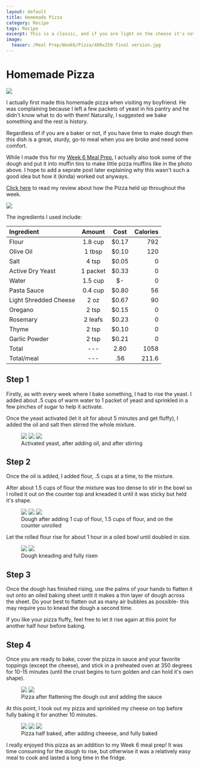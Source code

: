 ```yaml
---
layout: default
title: Homemade Pizza
category: Recipe
tags: Recipe
excerpt: This is a classic, and if you are light on the cheese it's not even that bad for you!
image:
  teaser: /Meal Prep/Week6/Pizza/400x250 final version.jpg
---
```


# Homemade Pizza

<img src="{{ site.url }}/images/Meal Prep/Week6/Pizza/Final Product.jpg">

I actually first made this homemade pizza when visiting my boyfriend. He was complaining because I left a few packets of yeast in his pantry and he didn't know what to do with them! Naturally, I suggested we bake something and the rest is history. 

Regardless of if you are a baker or not, if you have time to make dough then this dish is a great, sturdy, go-to meal when you are broke and need some comfort. 

While I made this for my [Week 6 Meal Prep](http://underwriteyourlife.com/comingsoon/), I actually also took some of the dough and put it into muffin tins to make little pizza muffins like in the photo above. I hope to add a seprate post later explaining why this wasn't such a good idea but how it (kinda) worked out anyways. 

[Click here](http://underwriteyourlife.com/meal%20prep/Week6Evaluation/) to read my review about how the Pizza held up throughout the week. 

<img src="{{ site.url }}/images/Meal Prep/Week6/Pizza/0 Ingredients.jpg">

The ingredients I used include: 

**Ingredient** | **Amount** | **Cost** |   **Calories**
|:------------- |:-------------:| :-----:|   -----:|
Flour|	1.8	cup|	 $0.17 	|792
Olive Oil|	1	tbsp|	 $0.10 |	120
Salt|	4	tsp	| $0.05 |	0
Active Dry Yeast|	1	packet	| $0.33 |	0
Water|	1.5	cup|	 $-  | 	0
Pasta Sauce|	0.4	cup	| $0.80 |	56
Light Shredded Cheese	|2	oz	| $0.67 |	90
Oregano|	2	tsp	| $0.15 |	0
Rosemary|	2	leafs| $0.23 |	0
Thyme	|2	tsp	| $0.10 |	0
Garlic Powder	|2	tsp	| $0.21 |	0
Total | --- |2.80 |1058
Total/meal| --- |  .56| 211.6


<h2> Step 1 </h2>

Firstly, as with every week where I bake something, I had to rise the yeast. I added about .5 cups of warm water to 1 packet of yeast and sprinkled in a few pinches of sugar to help it activate. 

Once the yeast activated (let it sit for about 5 minutes and get fluffy), I added the oil and salt then stirred the whole mixture. 
<figure class="third">
  <img src="{{ site.url }}/images/Meal Prep/Week6/Pizza/1 Active Yeast.jpg">
  <img src="{{ site.url }}/images/Meal Prep/Week6/Pizza/2 Added Oil.jpg">
  <img src="{{ site.url }}/images/Meal Prep/Week6/Pizza/3 Stirred Oil.jpg">
	<figcaption> Activated yeast, after adding oil, and after stirring </figcaption>
</figure>


<h2> Step 2 </h2>

Once the oil is added, I added flour, .5 cups at a time, to the mixture. 

After about 1.5 cups of flour the mixture was too dense to stir in the bowl so I rolled it out on the counter top and kneaded it until it was sticky but held it's shape. 

<figure class="third">
  <img src="{{ site.url }}/images/Meal Prep/Week6/Pizza/4 one cup flour.jpg">
  <img src="{{ site.url }}/images/Meal Prep/Week6/Pizza/5 one and a half cups flour.jpg">
  <img src="{{ site.url }}/images/Meal Prep/Week6/Pizza/Webp.net-resizeimage.jpg">
	<figcaption> Dough after adding 1 cup of flour, 1.5 cups of flour, and on the counter unrolled </figcaption>
</figure>

Let the rolled flour rise for about 1 hour in a oiled bowl until doubled in size. 

<figure class="half">
  <img src="{{ site.url }}/images/Meal Prep/Week6/Pizza/6 Rolled.jpg">
  <img src="{{ site.url }}/images/Meal Prep/Week6/Pizza/7 Risen.jpg">
	<figcaption> Dough kneading and fully risen </figcaption>
</figure>

<h2> Step 3 </h2>

Once the dough has finished rising, use the palms of your hands to flatten it out onto an oiled baking sheet untit it makes a thin layer of dough across the sheet. 
Do your best to flatten out as many air bubbles as possible- this may require you to knead the dough a second time.

If you like your pizza fluffy, feel free to let it rise again at this point for another half hour before baking. 

<h2> Step 4 </h2>

Once you are ready to bake, cover the pizza in sauce and your favorite toppings (except the cheese), and stick in a preheated oven at 350 degrees for 10-15 minutes (until the crust begins to turn golden and can hold it's own shape).
<figure class="half">
  <img src="{{ site.url }}/images/Meal Prep/Week6/Pizza/8 Flattened.jpg">
  <img src="{{ site.url }}/images/Meal Prep/Week6/Pizza/9 Added Sauce.jpg">
	<figcaption> Pizza after flattening the dough out and adding the sauce </figcaption>
</figure>

At this point, I took out my pizza and sprinkled my cheese on top before fully baking it for another 10 minutes. 

<figure class="third">
  <img src="{{ site.url }}/images/Meal Prep/Week6/Pizza/10 Half Baked (final).jpg">
  <img src="{{ site.url }}/images/Meal Prep/Week6/Pizza/11 Sprinkled Cheese (final).jpg">
  <img src="{{ site.url }}/images/Meal Prep/Week6/Pizza/12 Fully Baked (final).jpg">
	<figcaption> Pizza half baked, after adding cheeese, and fully baked </figcaption>
</figure>

I really enjoyed this pizza as an addition to my Week 6 meal prep! It was time consuming for the dough to rise, but otherwise it was a relatively easy meal to cook and lasted a long time in the fridge. 
